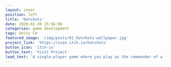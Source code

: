 ```yaml
---
layout: inner
position: left
title: 'Hotshots'
date: 2020-02-20 15:56:00
categories: game development
tags: Unity C# 
featured_image: '/img/posts/01_hotshots-wallpaper.jpg'
project_link: 'https://icen.itch.io/hotshots'
button_icon: 'itch-io'
button_text: 'Visit Project'
lead_text: 'A single-player game where you play as the commander of a firehouse, you can buy new vehicles and recruit firefighters to aid in your mission. I was responsible for making the GPS, house fire and forest fire systems.'
---
```

